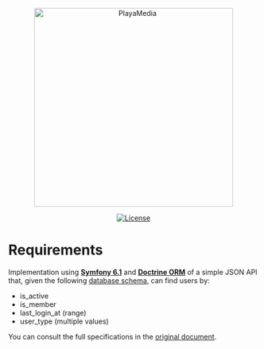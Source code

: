 <p align="center"><a href="https://www.playamedia.com" target="_blank"><img src="https://cdn.domestika.org/c_fill,dpr_auto,f_auto,pg_1,t_base_params/v1556113594/job-covers/000/070/010/70010-original.png?1556113594" width="400" alt="PlayaMedia"></a></p>

<p align="center">
<a href="https://opensource.org/licenses/MIT"><img src="https://img.shields.io/badge/License-MIT-green.svg" alt="License"></a>
</p>

# Requirements

Implementation using
**[Symfony 6.1](https://symfony.com/doc/6.1/index.html)**
and
**[Doctrine ORM](https://www.doctrine-project.org/projects/orm.html)**
of a simple JSON API that, given the following
[database schema](https://github.com/olml89/PlayaMedia-test/blob/master/database/schema.sql),
can find users by:

- is_active
- is_member
- last_login_at (range)
- user_type (multiple values)

You can consult the full specifications in the
[original document](https://github.com/olml89/PlayaMedia-test/blob/master/docs/README.md).
